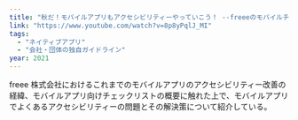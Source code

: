 ```yaml
---
title: "秋だ！モバイルアプリもアクセシビリティーやっていこう！ --freeeのモバイルチェッックリストの紹介--"
link: "https://www.youtube.com/watch?v=8p8yPqlJ_MI"
tags:
  - "ネイティブアプリ"
  - "会社・団体の独自ガイドライン"
year: 2021
---
```


freee 株式会社におけるこれまでのモバイルアプリのアクセシビリティー改善の経緯、モバイルアプリ向けチェックリストの概要に触れた上で、モバイルアプリでよくあるアクセシビリティーの問題とその解決策について紹介している。
